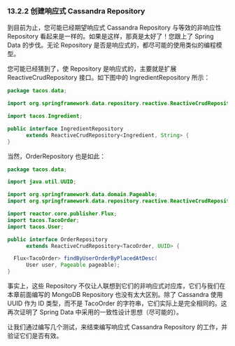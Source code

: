 ### 13.2.2 创建响应式 Cassandra Repository

到目前为止，您可能已经期望响应式 Cassandra Repository 与等效的非响应性 Repository 看起来是一样的。如果是这样，那真是太好了！您跟上了 Spring Data 的步伐。无论 Repository 是否是响应式的，都尽可能的使用类似的编程模型。

您可能已经猜到了，使 Repository 是响应式的，主要就是扩展 ReactiveCrudRepository 接口。如下图中的 IngredientRepository 所示：

```java
package tacos.data;

import org.springframework.data.repository.reactive.ReactiveCrudRepository;

import tacos.Ingredient;

public interface IngredientRepository
      extends ReactiveCrudRepository<Ingredient, String> {
}
```

当然，OrderRepository 也是如此：

```java
package tacos.data;

import java.util.UUID;

import org.springframework.data.domain.Pageable;
import org.springframework.data.repository.reactive.ReactiveCrudRepository;

import reactor.core.publisher.Flux;
import tacos.TacoOrder;
import tacos.User;

public interface OrderRepository
      extends ReactiveCrudRepository<TacoOrder, UUID> {

  Flux<TacoOrder> findByUserOrderByPlacedAtDesc(
      User user, Pageable pageable);
}
```

事实上，这些 Repository 不仅让人联想到它们的非响应式对应库，它们与我们在本章前面编写的 MongoDB Repository 也没有太大区别。除了 Cassandra 使用 UUID 作为 ID 类型，而不是 TacoOrder 的字符串，它们实际上是完全相同的。这再次证明了 Spring Data 中采用的一致性设计思想（尽可能的）。

让我们通过编写几个测试，来结束编写响应式 Cassandra Repository 的工作，并验证它们是否有效。